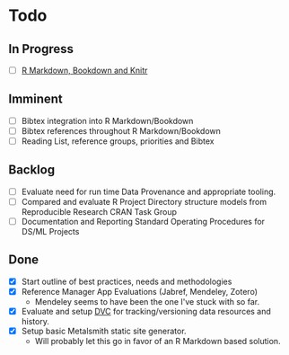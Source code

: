 # Todo

## In Progress
- [ ] [R Markdown, Bookdown and Knitr](https://bookdown.org/yihui/rmarkdown/)

## Imminent
- [ ] Bibtex integration into R Markdown/Bookdown
- [ ] Bibtex references throughout R Markdown/Bookdown
- [ ] Reading List, reference groups, priorities and Bibtex

## Backlog
- [ ] Evaluate need for run time Data Provenance and appropriate tooling.
- [ ] Compared and evaluate R Project Directory structure models from Reproducible Research CRAN Task Group
- [ ] Documentation and Reporting Standard Operating Procedures for DS/ML Projects

## Done
- [x] Start outline of best practices, needs and methodologies
- [x] Reference Manager App Evaluations (Jabref, Mendeley, Zotero)
  - Mendeley seems to have been the one I've stuck with so far.
- [x] Evaluate and setup [DVC](dvc.org) for tracking/versioning data resources and history.
- [x] Setup basic Metalsmith static site generator.
  - Will probably let this go in favor of an R Markdown based solution.